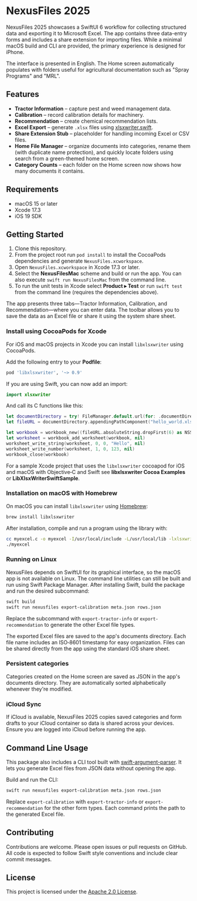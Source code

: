 # NexusFiles 2025

NexusFiles 2025 showcases a SwiftUI 6 workflow for collecting structured data and exporting it to Microsoft Excel. The app contains three data-entry forms and includes a share extension for importing files. While a minimal macOS build and CLI are provided, the primary experience is designed for iPhone.

The interface is presented in English. The Home screen automatically populates with folders useful for agricultural documentation such as "Spray Programs" and "MRL".

## Features

- **Tractor Information** – capture pest and weed management data.
- **Calibration** – record calibration details for machinery.
- **Recommendation** – create chemical recommendation lists.
- **Excel Export** – generate `.xlsx` files using [xlsxwriter.swift](https://github.com/damuellen/xlsxwriter.swift).
- **Share Extension Stub** – placeholder for handling incoming Excel or CSV files.
- **Home File Manager** – organize documents into categories, rename them (with duplicate name protection), and quickly locate folders using search from a green-themed home screen.
- **Category Counts** – each folder on the Home screen now shows how many documents it contains.

## Requirements

- macOS 15 or later
- Xcode 17.3
- iOS 19 SDK

## Getting Started

1. Clone this repository.
2. From the project root run `pod install` to install the CocoaPods dependencies and generate `NexusFiles.xcworkspace`.
3. Open `NexusFiles.xcworkspace` in Xcode 17.3 or later.
4. Select the **NexusFilesMac** scheme and build or run the app. You can also execute `swift run NexusFilesMac` from the command line.
5. To run the unit tests in Xcode select **Product ▸ Test** or run `swift test` from the command line (requires the dependencies above).


The app presents three tabs—Tractor Information, Calibration, and Recommendation—where you can enter data. The toolbar allows you to save the data as an Excel file or share it using the system share sheet.

### Install using CocoaPods for Xcode

For iOS and macOS projects in Xcode you can install `libxlsxwriter` using CocoaPods.

Add the following entry to your **Podfile**:

```ruby
pod 'libxlsxwriter', '~> 0.9'
```

If you are using Swift, you can now add an import:

```swift
import xlsxwriter
```

And call its C functions like this:

```swift
let documentDirectory = try! FileManager.default.url(for: .documentDirectory, in: .userDomainMask, appropriateFor:nil, create:false)
let fileURL = documentDirectory.appendingPathComponent("hello_world.xlsx")

let workbook = workbook_new((fileURL.absoluteString.dropFirst(6) as NSString).fileSystemRepresentation)
let worksheet = workbook_add_worksheet(workbook, nil)
worksheet_write_string(worksheet, 0, 0, "Hello", nil)
worksheet_write_number(worksheet, 1, 0, 123, nil)
workbook_close(workbook)
```

For a sample Xcode project that uses the `libxlsxwriter` cocoapod for iOS and macOS with Objective‑C and Swift see **libxlsxwriter Cocoa Examples** or **LibXlsxWriterSwiftSample**.

### Installation on macOS with Homebrew

On macOS you can install `libxlsxwriter` using [Homebrew](https://brew.sh):

```bash
brew install libxlsxwriter
```

After installation, compile and run a program using the library with:

```bash
cc myexcel.c -o myexcel -I/usr/local/include -L/usr/local/lib -lxlsxwriter
./myexcel
```

### Running on Linux

NexusFiles depends on SwiftUI for its graphical interface, so the macOS app is
not available on Linux. The command line utilities can still be built and run
using Swift Package Manager. After installing Swift, build the package and run
the desired subcommand:

```bash
swift build
swift run nexusfiles export-calibration meta.json rows.json
```

Replace the subcommand with `export-tractor-info` or
`export-recommendation` to generate the other Excel file types.

The exported Excel files are saved to the app's documents directory. Each file
name includes an ISO‑8601 timestamp for easy organization. Files can be shared
directly from the app using the standard iOS share sheet.

### Persistent categories

Categories created on the Home screen are saved as JSON in the app's documents directory. They are automatically sorted alphabetically whenever they're modified.

### iCloud Sync

If iCloud is available, NexusFiles 2025 copies saved categories and form drafts to your iCloud container so data is shared across your devices. Ensure you are logged into iCloud before running the app.

## Command Line Usage

This package also includes a CLI tool built with [swift-argument-parser](https://github.com/apple/swift-argument-parser). It lets you generate Excel files from JSON data without opening the app.

Build and run the CLI:

```bash
swift run nexusfiles export-calibration meta.json rows.json
```

Replace `export-calibration` with `export-tractor-info` or `export-recommendation` for the other form types. Each command prints the path to the generated Excel file.

## Contributing

Contributions are welcome. Please open issues or pull requests on GitHub. All code is expected to follow Swift style conventions and include clear commit messages.

## License

This project is licensed under the [Apache 2.0 License](LICENSE).
